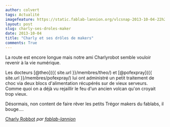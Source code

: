 ```yaml
---
author: colvert
tags: Actualité
imagefeature: https://static.fablab-lannion.org/vlcsnap-2013-10-04-22h21m48s240.png
layout: post
slug: charly-ses-droles-maker
date: 2013-10-04
title: "Charly et ses drôles de makers"
comments: True
---
```

La route est encore longue mais notre ami Charlyrobot semble vouloir revenir à
la vie numérique.

Les docteurs [@theo]({{ site.url }}/membres/theo/) et
[@pofexpray]({{ site.url }}/membres/pofexpray/) lui ont administré
un petit traitement de choc via deux blocs d'alimentation récupérés sur de
vieux serveurs. Comme quoi on a déjà vu rejaillir le feu d'un ancien volcan
qu'on croyait trop vieux.

Désormais, non content de faire rêver les petits Trégor makers du fablabs, il
bouge….

[Charly Robbot](https://www.dailymotion.com/video/x15k693_charly-robbot_tech)
_par [fablab-lannion](https://www.dailymotion.com/fablab-lannion)_


